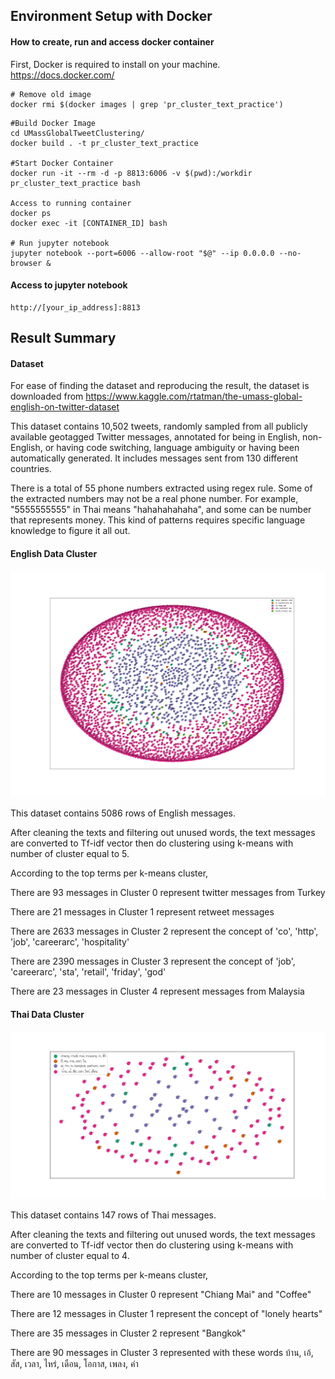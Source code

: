 
## Environment Setup with Docker
#### How to create, run and access docker container

First, Docker is required to install on your machine.
https://docs.docker.com/ 
```
# Remove old image 
docker rmi $(docker images | grep 'pr_cluster_text_practice')
```

```
#Build Docker Image
cd UMassGlobalTweetClustering/
docker build . -t pr_cluster_text_practice

#Start Docker Container
docker run -it --rm -d -p 8813:6006 -v $(pwd):/workdir pr_cluster_text_practice bash

Access to running container
docker ps
docker exec -it [CONTAINER_ID] bash

# Run jupyter notebook
jupyter notebook --port=6006 --allow-root "$@" --ip 0.0.0.0 --no-browser &
```

#### Access to jupyter notebook
```
http://[your_ip_address]:8813
```


## Result Summary
#### Dataset
For ease of finding the dataset and reproducing the result, the dataset is downloaded from https://www.kaggle.com/rtatman/the-umass-global-english-on-twitter-dataset

This dataset contains 10,502 tweets, randomly sampled from all publicly available geotagged Twitter messages, annotated for being in English, non-English, or having code switching, language ambiguity or having been automatically generated. It includes messages sent from 130 different countries.

There is a total of 55 phone numbers extracted using regex rule. Some of the extracted numbers may not be a real phone number. For example, "5555555555" in Thai means "hahahahahaha", and some can be number that represents money. This kind of patterns requires specific language knowledge to figure it all out.

#### English Data Cluster
![image1](./src/files/clusters_english.png)

This dataset contains 5086 rows of English messages.

After cleaning the texts and filtering out unused words, the text messages are converted to Tf-idf vector then do clustering using k-means with number of cluster equal to 5.

According to the top terms per k-means cluster,

There are 93 messages in Cluster 0 represent twitter messages from Turkey

There are 21 messages in Cluster 1 represent retweet messages

There are 2633 messages in Cluster 2 represent the concept of 'co', 'http', 'job', 'careerarc', 'hospitality'

There are 2390 messages in Cluster 3 represent the concept of 'job', 'careerarc', 'sta', 'retail', 'friday', 'god'

There are 23 messages in Cluster 4 represent messages from Malaysia


#### Thai Data Cluster
![image2](./src/files/clusters_thai.png)

This dataset contains 147 rows of Thai messages.

After cleaning the texts and filtering out unused words, the text messages are converted to Tf-idf vector then do clustering using k-means with number of cluster equal to 4.

According to the top terms per k-means cluster,

There are 10 messages in Cluster 0 represent "Chiang Mai" and "Coffee"

There are 12 messages in Cluster 1 represent the concept of "lonely hearts"

There are 35 messages in Cluster 2 represent "Bangkok"

There are 90 messages in Cluster 3 represented with these words บ้าน, เอ้, สัส, เวลา, ไหร่, เดือน, โอกาส, เพลง, ค่า
